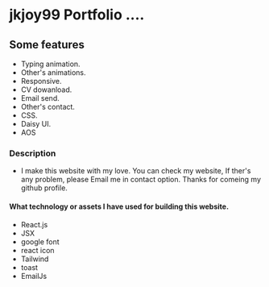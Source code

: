 # jkjoy99 Portfolio ....



## Some features 
* Typing animation.
* Other's animations.
* Responsive.
* CV dowanload.
* Email send.
* Other's contact.
* CSS.
* Daisy UI.
* AOS


### Description
* I make this website with my love. You can check my website, If ther's any problem, please Email me in contact option. Thanks for comeing my github profile. 

#### What technology or assets I have used for building this website.
* React.js
* JSX
* google font
* react icon
* Tailwind
* toast
* EmailJs
